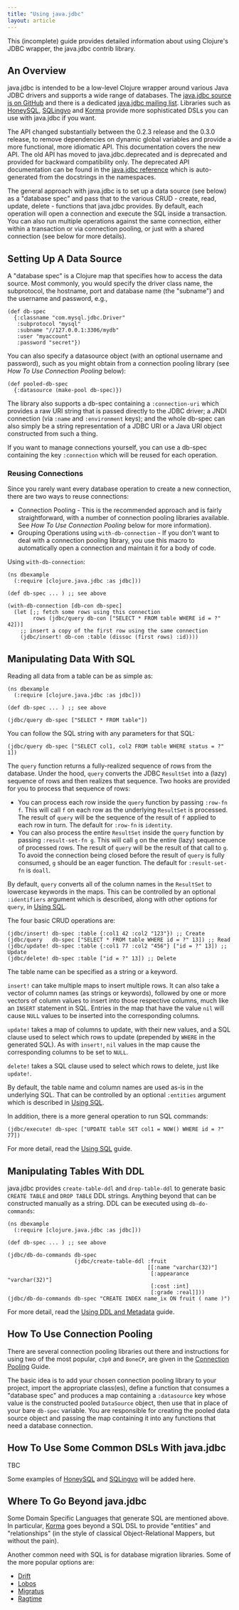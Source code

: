 ```yaml
---
title: "Using java.jdbc"
layout: article
---
```


This (incomplete) guide provides detailed information about using Clojure's JDBC wrapper, the java.jdbc contrib library.

## An Overview

java.jdbc is intended to be a low-level Clojure wrapper around various Java JDBC drivers and supports a wide range of databases. The [java.jdbc source is on GitHub](https://github.com/clojure/java.jdbc/) and there is a dedicated [java.jdbc mailing list](https://groups.google.com/forum/#!forum/clojure-java-jdbc). Libraries such as [HoneySQL](https://github.com/jkk/honeysql), [SQLingvo](https://github.com/r0man/sqlingvo) and [Korma](http://sqlkorma.com) provide more sophisticated DSLs you can use with java.jdbc if you want.

The API changed substantially between the 0.2.3 release and the 0.3.0 release, to remove dependencies on dynamic global variables and provide a more functional, more idiomatic API. This documentation covers the new API. The old API has moved to java.jdbc.deprecated and is deprecated and provided for backward compatibility only. The deprecated API documentation can be found in the [java.jdbc reference](http://clojure.github.io/java.jdbc/) which is auto-generated from the docstrings in the namespaces.

The general approach with java.jdbc is to set up a data source (see below) as a "database spec" and pass that to the various CRUD - create, read, update, delete - functions that java.jdbc provides. By default, each operation will open a connection and execute the SQL inside a transaction. You can also run multiple operations against the same connection, either within a transaction or via connection pooling, or just with a shared connection (see below for more details).

## Setting Up A Data Source

A "database spec" is a Clojure map that specifies how to access the data source. Most commonly, you would specify the driver class name, the subprotocol, the hostname, port and database name (the "subname") and the username and password, e.g.,

    (def db-spec 
      {:classname "com.mysql.jdbc.Driver"
       :subprotocol "mysql"
       :subname "//127.0.0.1:3306/mydb"
       :user "myaccount"
       :password "secret"})

You can also specify a datasource object (with an optional username and password), such as you might obtain from a connection pooling library (see *How To Use Connection Pooling* below):

    (def pooled-db-spec
      {:datasource (make-pool db-spec)})

The library also supports a db-spec containing a `:connection-uri` which provides a raw URI string that is passed directly to the JDBC driver; a JNDI connection (via `:name` and `:environment` keys); and the whole db-spec can also simply be a string representation of a JDBC URI or a Java URI object constructed from such a thing.

If you want to manage connections yourself, you can use a db-spec containing the key `:connection` which will be reused for each operation.

### Reusing Connections

Since you rarely want every database operation to create a new connection, there are two ways to reuse connections:

* Connection Pooling - This is the recommended approach and is fairly straightforward, with a number of connection pooling libraries available. See *How To Use Connection Pooling* below for more information).
* Grouping Operations using `with-db-connection` - If you don't want to deal with a connection pooling library, you use this macro to automatically open a connection and maintain it for a body of code.

Using `with-db-connection`:

    (ns dbexample
      (:require [clojure.java.jdbc :as jdbc]))
    
    (def db-spec ... ) ;; see above
    
    (with-db-connection [db-con db-spec]
      (let [;; fetch some rows using this connection
            rows (jdbc/query db-con ["SELECT * FROM table WHERE id = ?" 42])]
        ;; insert a copy of the first row using the same connection
        (jdbc/insert! db-con :table (dissoc (first rows) :id))))

## Manipulating Data With SQL

Reading all data from a table can be as simple as:

    (ns dbexample
      (:require [clojure.java.jdbc :as jdbc]))
    
    (def db-spec ... ) ;; see above
    
    (jdbc/query db-spec ["SELECT * FROM table"])

You can follow the SQL string with any parameters for that SQL:

    (jdbc/query db-spec ["SELECT col1, col2 FROM table WHERE status = ?" 1])

The `query` function returns a fully-realized sequence of rows from the database. Under the hood, `query` converts the JDBC `ResultSet` into a (lazy) sequence of rows and then realizes that sequence. Two hooks are provided for you to process that sequence of rows:

* You can process each row inside the `query` function by passing `:row-fn f`. This will call `f` on each row as the underlying `ResultSet` is processed. The result of `query` will be the sequence of the result of `f` applied to each row in turn. The default for `:row-fn` is `identity`.
* You can also process the entire `ResultSet` inside the `query` function by passing `:result-set-fn g`. This will call `g` on the entire (lazy) sequence of processed rows. The result of `query` will be the result of that call to `g`. To avoid the connection being closed before the result of `query` is fully consumed, `g` should be an eager function. The default for `:result-set-fn` is `doall`.

By default, `query` converts all of the column names in the `ResultSet` to lowercase keywords in the maps. This can be controlled by an optional `:identifiers` argument which is described, along with other options for `query`, in [Using SQL](using_sql.html).

The four basic CRUD operations are:

    (jdbc/insert! db-spec :table {:col1 42 :col2 "123"}) ;; Create
    (jdbc/query   db-spec ["SELECT * FROM table WHERE id = ?" 13]) ;; Read
    (jdbc/update! db-spec :table {:col1 77 :col2 "456"} ["id = ?" 13]) ;; Update
    (jdbc/delete! db-spec :table ["id = ?" 13]) ;; Delete

The table name can be specified as a string or a keyword.

`insert!` can take multiple maps to insert multiple rows. It can also take a vector of column names (as strings or keywords), followed by one or more vectors of column values to insert into those respective columns, much like an `INSERT` statement in SQL. Entries in the map that have the value `nil` will cause `NULL` values to be inserted into the corresponding columns.

`update!` takes a map of columns to update, with their new values, and a SQL clause used to select which rows to update (prepended by `WHERE` in the generated SQL). As with `insert!`, `nil` values in the map cause the corresponding columns to be set to `NULL`.

`delete!` takes a SQL clause used to select which rows to delete, just like `update!`.

By default, the table name and column names are used as-is in the underlying SQL. That can be controlled by an optional `:entities` argument which is described in [Using SQL](using_sql.html).

In addition, there is a more general operation to run SQL commands:

    (jdbc/execute! db-spec ["UPDATE table SET col1 = NOW() WHERE id = ?" 77])

For more detail, read the [Using SQL](using_sql.html) guide.

## Manipulating Tables With DDL

java.jdbc provides `create-table-ddl` and `drop-table-ddl` to generate basic `CREATE TABLE` and `DROP TABLE` DDL strings. Anything beyond that can be constructed manually as a string. DDL can be executed using `db-do-commands`:

    (ns dbexample
      (:require [clojure.java.jdbc :as jdbc]))
    
    (def db-spec ... ) ;; see above
    
    (jdbc/db-do-commands db-spec
                         (jdbc/create-table-ddl :fruit
                                                [[:name "varchar(32)"]
                                                 [:appearance "varchar(32)"]
                                                 [:cost :int]
                                                 [:grade :real]]))
    (jdbc/db-do-commands db-spec "CREATE INDEX name_ix ON fruit ( name )")

For more detail, read the [Using DDL and Metadata](using_ddl.html) guide.

## How To Use Connection Pooling

There are several connection pooling libraries out there and instructions for using two of the most popular, `c3p0` and `BoneCP`, are given in the [Connection Pooling](connection_pooling.html) Guide.

The basic idea is to add your chosen connection pooling library to your project, import the appropriate class(es), define a function that consumes a "database spec" and produces a map containing a `:datasource` key whose value is the constructed pooled `DataSource` object, then use that in place of your bare `db-spec` variable. You are responsible for creating the pooled data source object and passing the map containing it into any functions that need a database connection.

## How To Use Some Common DSLs With java.jdbc

TBC

Some examples of [HoneySQL](https://github.com/jkk/honeysql) and [SQLingvo](https://github.com/r0man/sqlingvo) will be added here.

## Where To Go Beyond java.jdbc

Some Domain Specific Languages that generate SQL are mentioned above. In particular, [Korma](http://sqlkorma.com) goes beyond a SQL DSL to provide "entities" and "relationships" (in the style of classical Object-Relational Mappers, but without the pain).

Another common need with SQL is for database migration libraries. Some of the more popular options are:

* [Drift](https://github.com/macourtney/drift)
* [Lobos](http://budu.github.io/lobos/)
* [Migratus](https://github.com/pjstadig/migratus)
* [Ragtime](https://github.com/weavejester/ragtime)
